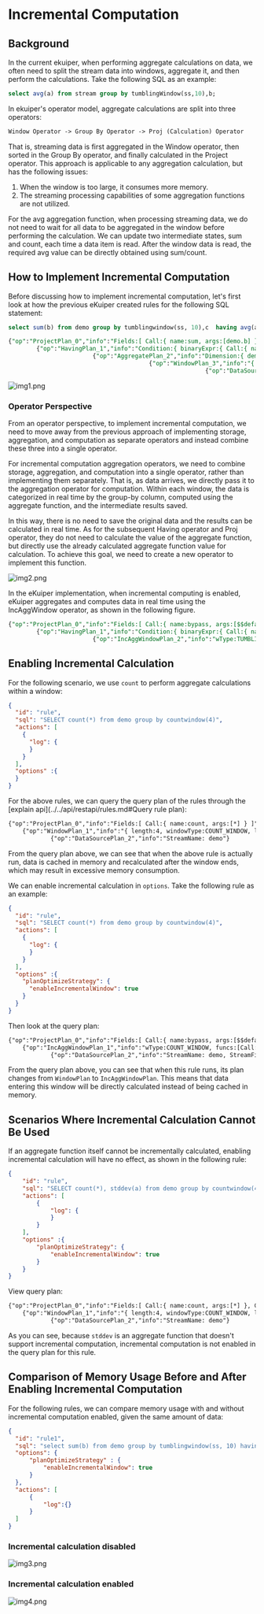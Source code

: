 # Incremental Computation

## Background

In the current ekuiper, when performing aggregate calculations on data, we often need to split the stream data into windows, aggregate it, and then perform the calculations. Take the following SQL as an example:

```sql
select avg(a) from stream group by tumblingWindow(ss,10),b;
```

In ekuiper's operator model, aggregate calculations are split into three operators:

```txt
Window Operator -> Group By Operator -> Proj (Calculation) Operator
```

That is, streaming data is first aggregated in the Window operator, then sorted in the Group By operator, and finally calculated in the Project operator. This approach is applicable to any aggregation calculation, but has the following issues:
1. When the window is too large, it consumes more memory.
2. The streaming processing capabilities of some aggregation functions are not utilized.

For the avg aggregation function, when processing streaming data, we do not need to wait for all data to be aggregated in the window before performing the calculation. We can update two intermediate states, sum and count, each time a data item is read. After the window data is read, the required avg value can be directly obtained using sum/count.

## How to Implement Incremental Computation

Before discussing how to implement incremental computation, let's first look at how the previous eKuiper created rules for the following SQL statement:

```sql
select sum(b) from demo group by tumblingwindow(ss, 10),c  having avg(a) > 0; 
```

```sql
{"op":"ProjectPlan_0","info":"Fields:[ Call:{ name:sum, args:[demo.b] } ]"}
        {"op":"HavingPlan_1","info":"Condition:{ binaryExpr:{ Call:{ name:avg, args:[demo.a] } > 0 } }, "}
                        {"op":"AggregatePlan_2","info":"Dimension:{ demo.c }"}
                                        {"op":"WindowPlan_3","info":"{ length:10, windowType:TUMBLING_WINDOW, limit: 0 }"}
                                                        {"op":"DataSourcePlan_4","info":"StreamName: demo, StreamFields:[ a, b, c ]"}
```

![img1.png](../../resources/inc_p1.png)

### Operator Perspective

From an operator perspective, to implement incremental computation, we need to move away from the previous approach of implementing storage, aggregation, and computation as separate operators and instead combine these three into a single operator.

For incremental computation aggregation operators, we need to combine storage, aggregation, and computation into a single operator, rather than implementing them separately. That is, as data arrives, we directly pass it to the aggregation operator for computation. Within each window, the data is categorized in real time by the group-by column, computed using the aggregate function, and the intermediate results saved.

In this way, there is no need to save the original data and the results can be calculated in real time. As for the subsequent Having operator and Proj operator, they do not need to calculate the value of the aggregate function, but directly use the already calculated aggregate function value for calculation. To achieve this goal, we need to create a new operator to implement this function.

![img2.png](../../resources/inc_p2.png)

In the eKuiper implementation, when incremental computing is enabled, eKuiper aggregates and computes data in real time using the IncAggWindow operator, as shown in the following figure.

```sql
{"op":"ProjectPlan_0","info":"Fields:[ Call:{ name:bypass, args:[$$default.inc_agg_col_1] } ]"}
        {"op":"HavingPlan_1","info":"Condition:{ binaryExpr:{ Call:{ name:bypass, args:[$$default.inc_agg_col_2] } > 0 } }, "}
                        {"op":"IncAggWindowPlan_2","info":"wType:TUMBLING_WINDOW, Dimension:[demo.c], funcs:[Call:{ name:inc_sum, args:[demo.b] }->inc_agg_col_1,Call:{ name:inc_avg, args:[demo.a] }->inc_agg_col_2]"} {"op":"DataSourcePlan_3","info":"StreamName: demo, StreamFields:[ a, b, c, inc_agg_col_1, inc_agg_col_2 ]"}
```

## Enabling Incremental Calculation

For the following scenario, we use `count` to perform aggregate calculations within a window:

```json
{
  "id": "rule",
  "sql": "SELECT count(*) from demo group by countwindow(4)",
  "actions": [
    {
      "log": {
      }
    }
  ],
  "options" :{
  }
}
```

For the above rules, we can query the query plan of the rules through the [explain api](../../api/restapi/rules.md#Query rule plan):

```txt
{"op":"ProjectPlan_0","info":"Fields:[ Call:{ name:count, args:[*] } ]"}
    {"op":"WindowPlan_1","info":"{ length:4, windowType:COUNT_WINDOW, limit: 0 }"}
            {"op":"DataSourcePlan_2","info":"StreamName: demo"}
```

From the query plan above, we can see that when the above rule is actually run, data is cached in memory and recalculated after the window ends, which may result in excessive memory consumption.

We can enable incremental calculation in `options`. Take the following rule as an example:

```json
{
  "id": "rule",
  "sql": "SELECT count(*) from demo group by countwindow(4)",
  "actions": [
    {
      "log": {
      }
    }
  ],
  "options" :{
    "planOptimizeStrategy": {
      "enableIncrementalWindow": true
    }
  }
}
```

Then look at the query plan:

```txt
{"op":"ProjectPlan_0","info":"Fields:[ Call:{ name:bypass, args:[$$default.inc_agg_col_1] } ]"}
    {"op":"IncAggWindowPlan_1","info":"wType:COUNT_WINDOW, funcs:[Call:{ name:inc_count, args:[*] }->inc_agg_col_1]"}
            {"op":"DataSourcePlan_2","info":"StreamName: demo, StreamFields:[ inc_agg_col_1 ]"}
```

From the query plan above, you can see that when this rule runs, its plan changes from `WindowPlan` to `IncAggWindowPlan`. This means that data entering this window will be directly calculated instead of being cached in memory.

## Scenarios Where Incremental Calculation Cannot Be Used

If an aggregate function itself cannot be incrementally calculated, enabling incremental calculation will have no effect, as shown in the following rule:

```json
{
    "id": "rule",
    "sql": "SELECT count(*), stddev(a) from demo group by countwindow(4)",
    "actions": [
        {
            "log": {
            }
        }
    ],
    "options" :{
        "planOptimizeStrategy": {
            "enableIncrementalWindow": true
        }
    }
}
```

View query plan:

```txt
{"op":"ProjectPlan_0","info":"Fields:[ Call:{ name:count, args:[*] }, Call:{ name:stddev, args:[demo.a] } ]"}
    {"op":"WindowPlan_1","info":"{ length:4, windowType:COUNT_WINDOW, limit: 0 }"}
            {"op":"DataSourcePlan_2","info":"StreamName: demo"}
```

As you can see, because `stddev` is an aggregate function that doesn't support incremental computation, incremental computation is not enabled in the query plan for this rule.

## Comparison of Memory Usage Before and After Enabling Incremental Computation

For the following rules, we can compare memory usage with and without incremental computation enabled, given the same amount of data:

```json
{
  "id": "rule1",
  "sql": "select sum(b) from demo group by tumblingwindow(ss, 10) having avg(a) > 0;",
  "options": {
      "planOptimizeStrategy" : {
          "enableIncrementalWindow": true
      }
  },
  "actions": [
      {
          "log":{}
      }
  ]
}
```

### Incremental calculation disabled

![img3.png](../../resources/inc_p3.png)

### Incremental calculation enabled

![img4.png](../../resources/inc_p4.png)
